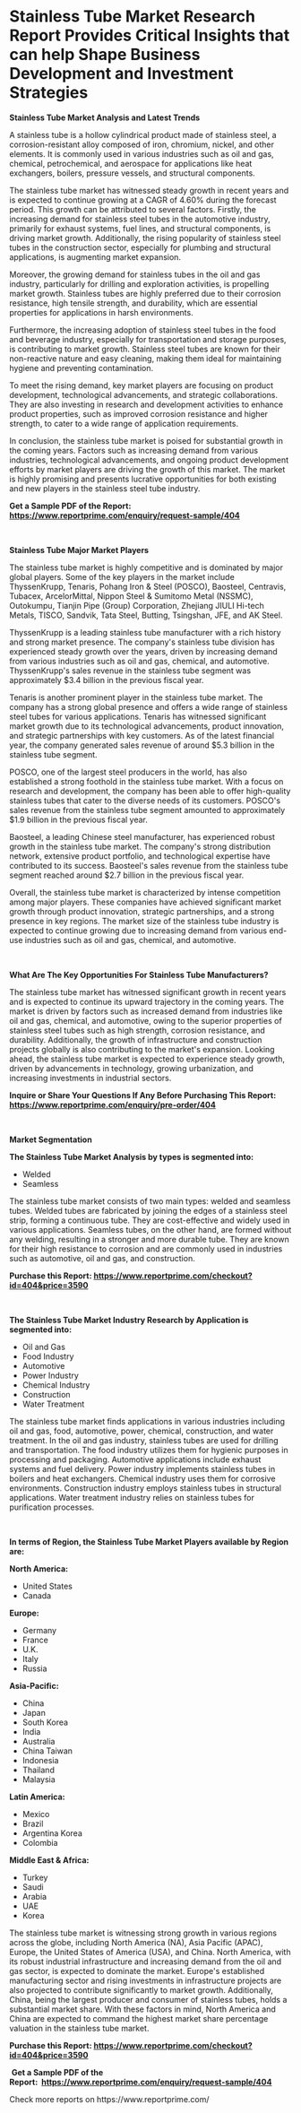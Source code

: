 <p><h1>Stainless Tube Market Research Report Provides Critical Insights that can help Shape Business Development and Investment Strategies</h1></p><p><strong>Stainless Tube Market Analysis and Latest Trends</strong></p>
<p><p>A stainless tube is a hollow cylindrical product made of stainless steel, a corrosion-resistant alloy composed of iron, chromium, nickel, and other elements. It is commonly used in various industries such as oil and gas, chemical, petrochemical, and aerospace for applications like heat exchangers, boilers, pressure vessels, and structural components.</p><p>The stainless tube market has witnessed steady growth in recent years and is expected to continue growing at a CAGR of 4.60% during the forecast period. This growth can be attributed to several factors. Firstly, the increasing demand for stainless steel tubes in the automotive industry, primarily for exhaust systems, fuel lines, and structural components, is driving market growth. Additionally, the rising popularity of stainless steel tubes in the construction sector, especially for plumbing and structural applications, is augmenting market expansion.</p><p>Moreover, the growing demand for stainless tubes in the oil and gas industry, particularly for drilling and exploration activities, is propelling market growth. Stainless tubes are highly preferred due to their corrosion resistance, high tensile strength, and durability, which are essential properties for applications in harsh environments.</p><p>Furthermore, the increasing adoption of stainless steel tubes in the food and beverage industry, especially for transportation and storage purposes, is contributing to market growth. Stainless steel tubes are known for their non-reactive nature and easy cleaning, making them ideal for maintaining hygiene and preventing contamination.</p><p>To meet the rising demand, key market players are focusing on product development, technological advancements, and strategic collaborations. They are also investing in research and development activities to enhance product properties, such as improved corrosion resistance and higher strength, to cater to a wide range of application requirements.</p><p>In conclusion, the stainless tube market is poised for substantial growth in the coming years. Factors such as increasing demand from various industries, technological advancements, and ongoing product development efforts by market players are driving the growth of this market. The market is highly promising and presents lucrative opportunities for both existing and new players in the stainless steel tube industry.</p></p>
<p><strong>Get a Sample PDF of the Report:&nbsp; <a href="https://www.reportprime.com/enquiry/request-sample/404">https://www.reportprime.com/enquiry/request-sample/404</a></strong></p>
<p>&nbsp;</p>
<p><strong>Stainless Tube Major Market Players</strong></p>
<p><p>The stainless tube market is highly competitive and is dominated by major global players. Some of the key players in the market include ThyssenKrupp, Tenaris, Pohang Iron & Steel (POSCO), Baosteel, Centravis, Tubacex, ArcelorMittal, Nippon Steel & Sumitomo Metal (NSSMC), Outokumpu, Tianjin Pipe (Group) Corporation, Zhejiang JIULI Hi-tech Metals, TISCO, Sandvik, Tata Steel, Butting, Tsingshan, JFE, and AK Steel.</p><p>ThyssenKrupp is a leading stainless tube manufacturer with a rich history and strong market presence. The company's stainless tube division has experienced steady growth over the years, driven by increasing demand from various industries such as oil and gas, chemical, and automotive. ThyssenKrupp's sales revenue in the stainless tube segment was approximately $3.4 billion in the previous fiscal year.</p><p>Tenaris is another prominent player in the stainless tube market. The company has a strong global presence and offers a wide range of stainless steel tubes for various applications. Tenaris has witnessed significant market growth due to its technological advancements, product innovation, and strategic partnerships with key customers. As of the latest financial year, the company generated sales revenue of around $5.3 billion in the stainless tube segment.</p><p>POSCO, one of the largest steel producers in the world, has also established a strong foothold in the stainless tube market. With a focus on research and development, the company has been able to offer high-quality stainless tubes that cater to the diverse needs of its customers. POSCO's sales revenue from the stainless tube segment amounted to approximately $1.9 billion in the previous fiscal year.</p><p>Baosteel, a leading Chinese steel manufacturer, has experienced robust growth in the stainless tube market. The company's strong distribution network, extensive product portfolio, and technological expertise have contributed to its success. Baosteel's sales revenue from the stainless tube segment reached around $2.7 billion in the previous fiscal year.</p><p>Overall, the stainless tube market is characterized by intense competition among major players. These companies have achieved significant market growth through product innovation, strategic partnerships, and a strong presence in key regions. The market size of the stainless tube industry is expected to continue growing due to increasing demand from various end-use industries such as oil and gas, chemical, and automotive.</p></p>
<p>&nbsp;</p>
<p><strong>What Are The Key Opportunities For Stainless Tube Manufacturers?</strong></p>
<p><p>The stainless tube market has witnessed significant growth in recent years and is expected to continue its upward trajectory in the coming years. The market is driven by factors such as increased demand from industries like oil and gas, chemical, and automotive, owing to the superior properties of stainless steel tubes such as high strength, corrosion resistance, and durability. Additionally, the growth of infrastructure and construction projects globally is also contributing to the market's expansion. Looking ahead, the stainless tube market is expected to experience steady growth, driven by advancements in technology, growing urbanization, and increasing investments in industrial sectors.</p></p>
<p><strong>Inquire or Share Your Questions If Any Before Purchasing This Report: <a href="https://www.reportprime.com/enquiry/pre-order/404">https://www.reportprime.com/enquiry/pre-order/404</a></strong></p>
<p>&nbsp;</p>
<p><strong>Market Segmentation</strong></p>
<p><strong>The Stainless Tube Market Analysis by types is segmented into:</strong></p>
<p><ul><li>Welded</li><li>Seamless</li></ul></p>
<p><p>The stainless tube market consists of two main types: welded and seamless tubes. Welded tubes are fabricated by joining the edges of a stainless steel strip, forming a continuous tube. They are cost-effective and widely used in various applications. Seamless tubes, on the other hand, are formed without any welding, resulting in a stronger and more durable tube. They are known for their high resistance to corrosion and are commonly used in industries such as automotive, oil and gas, and construction.</p></p>
<p><strong>Purchase this Report:&nbsp;<a href="https://www.reportprime.com/checkout?id=404&price=3590">https://www.reportprime.com/checkout?id=404&price=3590</a></strong></p>
<p>&nbsp;</p>
<p><strong>The Stainless Tube Market Industry Research by Application is segmented into:</strong></p>
<p><ul><li>Oil and Gas</li><li>Food Industry</li><li>Automotive</li><li>Power Industry</li><li>Chemical Industry</li><li>Construction</li><li>Water Treatment</li></ul></p>
<p><p>The stainless tube market finds applications in various industries including oil and gas, food, automotive, power, chemical, construction, and water treatment. In the oil and gas industry, stainless tubes are used for drilling and transportation. The food industry utilizes them for hygienic purposes in processing and packaging. Automotive applications include exhaust systems and fuel delivery. Power industry implements stainless tubes in boilers and heat exchangers. Chemical industry uses them for corrosive environments. Construction industry employs stainless tubes in structural applications. Water treatment industry relies on stainless tubes for purification processes.</p></p>
<p>&nbsp;</p>
<p><strong>In terms of Region, the Stainless Tube Market Players available by Region are:</strong></p>
<p>
    <p> <strong> North America: </strong>
        <ul>
            <li>United States</li>
            <li>Canada</li>
        </ul>
        </p> 
    <p> <strong> Europe: </strong>
        <ul>
            <li>Germany</li>
            <li>France</li>
            <li>U.K.</li>
            <li>Italy</li>
            <li>Russia</li>
        </ul>
        </p> 
    <p> <strong> Asia-Pacific: </strong>
        <ul>
            <li>China</li>
            <li>Japan</li>
            <li>South Korea</li>
            <li>India</li>
            <li>Australia</li>
            <li>China Taiwan</li>
            <li>Indonesia</li>
            <li>Thailand</li>
            <li>Malaysia</li>
        </ul>
        </p> 
    <p> <strong> Latin America: </strong>
        <ul>
            <li>Mexico</li>
            <li>Brazil</li>
            <li>Argentina Korea</li>
            <li>Colombia</li>
        </ul>
        </p> 
    <p> <strong> Middle East & Africa: </strong>
        <ul>
            <li>Turkey</li>
            <li>Saudi</li>
            <li>Arabia</li>
            <li>UAE</li>
            <li>Korea</li>
        </ul>
    </p>
    </p>
<p><p>The stainless tube market is witnessing strong growth in various regions across the globe, including North America (NA), Asia Pacific (APAC), Europe, the United States of America (USA), and China. North America, with its robust industrial infrastructure and increasing demand from the oil and gas sector, is expected to dominate the market. Europe's established manufacturing sector and rising investments in infrastructure projects are also projected to contribute significantly to market growth. Additionally, China, being the largest producer and consumer of stainless tubes, holds a substantial market share. With these factors in mind, North America and China are expected to command the highest market share percentage valuation in the stainless tube market.</p></p>
<p><strong>Purchase this Report: <a href="https://www.reportprime.com/checkout?id=404&price=3590">https://www.reportprime.com/checkout?id=404&price=3590</a></strong></p>
<p>&nbsp;<strong>Get a Sample PDF of the Report:&nbsp;&nbsp;<a href="https://www.reportprime.com/enquiry/request-sample/404">https://www.reportprime.com/enquiry/request-sample/404</a></strong></p>
<p><strong></strong></p>
<p>Check more reports on https://www.reportprime.com/</p>